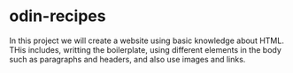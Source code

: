 # odin-recipes
In this project we will create a website using basic knowledge about HTML. THis includes, writting the boilerplate, using different elements in the body such as paragraphs and headers, and also use images and links. 